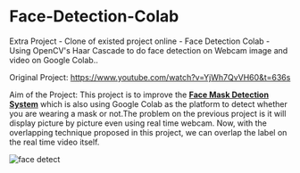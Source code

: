 # Face-Detection-Colab
Extra Project - Clone of existed project online - Face Detection Colab - Using OpenCV's Haar Cascade to do face detection on Webcam image and video on Google Colab..

Original Project: https://www.youtube.com/watch?v=YjWh7QvVH60&t=636s

Aim of the Project: This project is to improve the **[Face Mask Detection System](https://github.com/Guoxuan99/Face-Mask-Detection-System)** which is also using 
Google Colab as the platform to detect whether you are wearing a mask or not.The problem on the previous project is it will display picture by picture even using real time webcam.
Now, with the overlapping technique proposed in this project, we can overlap the label on the real time video itself.


![face detect](https://user-images.githubusercontent.com/65883921/135113807-b208d94c-cdde-4680-a994-71e65a941995.png)
